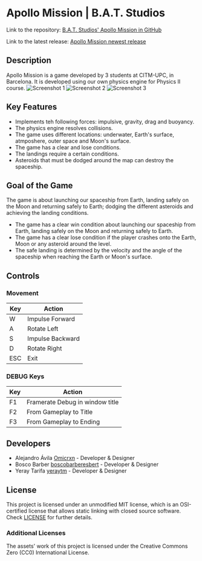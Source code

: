 # Apollo Mission | B.A.T. Studios

Link to the repository: [B.A.T. Studios' Apollo Mission in GitHub](https://github.com/Omicrxn/Apollo-Mission)

Link to the latest release: [Apollo Mission newest release](https://github.com/Omicrxn/Apollo-Mission/releases)

## Description

Apollo Mission is a game developed by 3 students at CITM-UPC, in Barcelona. It is developed using our own physics engine for Physics II course.
![Screenshot 1](https://user-images.githubusercontent.com/59050279/105642338-7916cd00-5e89-11eb-97eb-6a3d47384096.jpg)
![Screenshot 2](https://user-images.githubusercontent.com/59050279/105642344-7c11bd80-5e89-11eb-979a-bbb2476e3891.jpg)
![Screenshot 3](https://user-images.githubusercontent.com/59050279/105642346-7e741780-5e89-11eb-98ca-c8d04ce81aae.jpg)

## Key Features

- Implements teh following forces: impulsive, gravity, drag and buoyancy.
- The physics engine resolves collisions.
- The game uses different locations: underwater, Earth's surface, atmposhere, outer space and Moon's surface.
- The game has a clear and lose conditions.
- The landings require a certain conditions.
- Asteroids that must be dodged around the map can destroy the spaceship.

## Goal of the Game

The game is about launching our spaceship from Earth, landing safely on the Moon and returning safely to Earth; dodging the different asteroids and achieving the landing conditions.

- The game has a clear win condition about launching our spaceship from Earth, landing safely on the Moon and returning safely to Earth.
- The game has a clear lose condition if the player crashes onto the Earth, Moon or any asteroid around the level.
- The safe landing is determined by the velocity and the angle of the spaceship when reaching the Earth or Moon's surface.

## Controls

### Movement

|Key|Action|
|---|------|
|W|Impulse Forward|
|A|Rotate Left|
|S|Impulse Backward|
|D|Rotate Right|
|ESC|Exit|

### DEBUG Keys

|Key|Action|
|---|------|
|F1|Framerate Debug in window title|
|F2|From Gameplay to Title|
|F3|From Gameplay to Ending|

## Developers

 - Alejandro Ávila [Omicrxn](https://github.com/Omicrxn) - Developer & Designer
 - Bosco Barber [boscobarberesbert](https://github.com/boscobarberesbert) - Developer & Designer
 - Yeray Tarifa [yeraytm](https://github.com/yeraytm) - Developer & Designer

## License

This project is licensed under an unmodified MIT license, which is an OSI-certified license that allows static linking with closed source software. Check [LICENSE](LICENSE) for further details.

### Additional Licenses
The assets' work of this project is licensed under the Creative Commons Zero (CC0) International License.
